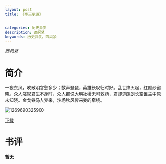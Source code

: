 ```yaml
---
layout: post
title: 《奉天承运》


categories: 历史武侠
description: 西风紧
keywords: 历史武侠，西风紧
---
```


*西风紧*

# 简介

一夜东风，吹散明宫愁多少；数声琵琶，英雄长叹归时好。乱世烽火起，红颜纱窗晓。众人嗟叹君生不逢时，众人都说大明社稷无可救药，君却道朗朗长空谁主中原未知晓。金戈铁马入梦来，沙场秋风传来妾的牵绕。

![1269690325900](http://tva4.sinaimg.cn/large/008dGP0Fgy1gtyhsemnwgj305u07s74p.jpg)

[下载](https://link.jscdn.cn/1drv/aHR0cHM6Ly8xZHJ2Lm1zL3QvcyFBaGU2R2dNWmVFb2poSGRJV00zOVpMWlNwcnhyP2U9cGkyYzJO.txt)
# 书评
**暂无**